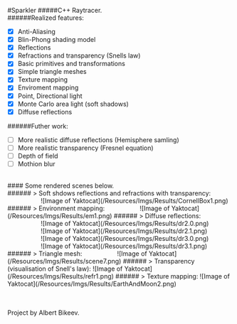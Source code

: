 #Sparkler
#####C++ Raytracer.
<br>
######Realized features:
- [x] Anti-Aliasing
- [x] Blin-Phong shading model
- [x] Reflections
- [x] Refractions and transparency (Snells law)
- [x] Basic primitives and transformations
- [x] Simple triangle meshes
- [x] Texture mapping
- [x] Enviroment mapping
- [x] Point, Directional light
- [x] Monte Carlo area light (soft shadows)
- [x] Diffuse reflections

######Futher work:

- [ ] More realistic diffuse reflections (Hemisphere samling)
- [ ] More realistic transparency (Fresnel equation)
- [ ] Depth of field
- [ ] Mothion blur
 
<br>
#### Some rendered scenes below. 
<br>
###### > Soft shdows reflections and refractions with transparency:
&nbsp;&nbsp;&nbsp;&nbsp;&nbsp;&nbsp;&nbsp;&nbsp;&nbsp;&nbsp;&nbsp;&nbsp;&nbsp;&nbsp;&nbsp;&nbsp;&nbsp;&nbsp;&nbsp;![Image of Yaktocat](/Resources/Imgs/Results/CornellBox1.png)
###### > Environment mapping:
&nbsp;&nbsp;&nbsp;&nbsp;&nbsp;&nbsp;&nbsp;&nbsp;&nbsp;&nbsp;&nbsp;&nbsp;&nbsp;&nbsp;&nbsp;&nbsp;&nbsp;&nbsp;&nbsp;![Image of Yaktocat](/Resources/Imgs/Results/em1.png)
###### > Diffuse reflections:
&nbsp;&nbsp;&nbsp;&nbsp;&nbsp;&nbsp;&nbsp;&nbsp;&nbsp;&nbsp;&nbsp;&nbsp;&nbsp;&nbsp;&nbsp;&nbsp;&nbsp;&nbsp;&nbsp;![Image of Yaktocat](/Resources/Imgs/Results/dr2.0.png) <br>
&nbsp;&nbsp;&nbsp;&nbsp;&nbsp;&nbsp;&nbsp;&nbsp;&nbsp;&nbsp;&nbsp;&nbsp;&nbsp;&nbsp;&nbsp;&nbsp;&nbsp;&nbsp;&nbsp;![Image of Yaktocat](/Resources/Imgs/Results/dr2.1.png) <br>
&nbsp;&nbsp;&nbsp;&nbsp;&nbsp;&nbsp;&nbsp;&nbsp;&nbsp;&nbsp;&nbsp;&nbsp;&nbsp;&nbsp;&nbsp;&nbsp;&nbsp;&nbsp;&nbsp;![Image of Yaktocat](/Resources/Imgs/Results/dr3.0.png) <br>
&nbsp;&nbsp;&nbsp;&nbsp;&nbsp;&nbsp;&nbsp;&nbsp;&nbsp;&nbsp;&nbsp;&nbsp;&nbsp;&nbsp;&nbsp;&nbsp;&nbsp;&nbsp;&nbsp;![Image of Yaktocat](/Resources/Imgs/Results/dr3.1.png)
###### > Triangle mesh:
&nbsp;&nbsp;&nbsp;&nbsp;&nbsp;&nbsp;&nbsp;&nbsp;&nbsp;&nbsp;&nbsp;&nbsp;&nbsp;&nbsp;&nbsp;&nbsp;&nbsp;&nbsp;&nbsp;![Image of Yaktocat](/Resources/Imgs/Results/scene7.png)
###### > Transparency (visualisation of Snell's law):
![Image of Yaktocat](/Resources/Imgs/Results/refr1.png)
###### > Texture mapping:
![Image of Yaktocat](/Resources/Imgs/Results/EarthAndMoon2.png)

<br><br>
Project by Albert Bikeev.
